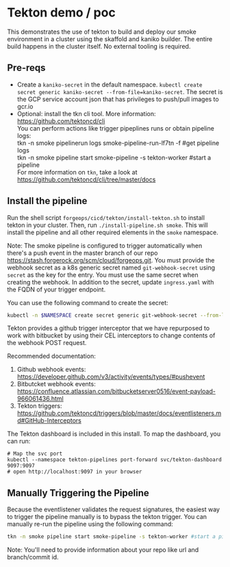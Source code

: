 # Tekton demo / poc

This demonstrates the use of tekton to build and deploy our smoke environment in a cluster using the skaffold and kaniko builder.
The entire build happens in the cluster itself. No external tooling is required.

## Pre-reqs

* Create a `kaniko-secret` in the default namespace. `kubectl create secret generic kaniko-secret --from-file=kaniko-secret`.
   The secret is the GCP service account json that has privileges to push/pull images to gcr.io
* Optional: install the tkn cli tool. More information: https://github.com/tektoncd/cli  
  You can perform actions like trigger pipeplines runs or obtain pipeline logs:  
    tkn -n smoke pipelinerun logs smoke-pipeline-run-lf7tn -f #get pipeline logs  
    tkn -n smoke pipeline start smoke-pipeline -s tekton-worker #start a pipeline  
  For more information on `tkn`, take a look at https://github.com/tektoncd/cli/tree/master/docs

## Install the pipeline

Run the shell script `forgeops/cicd/tekton/install-tekton.sh` to install tekton in your cluster. Then, run `./install-pipeline.sh smoke`. This will install the pipeline and all other required elements in the `smoke` namespace.

Note: The smoke pipeline is configured to trigger automatically when there's a push event in the master branch of our repo https://stash.forgerock.org/scm/cloud/forgeops.git. You must provide the webhook secret as a k8s generic secret named `git-webhook-secret` using `secret` as the key for the entry. You must use the same secret when creating the webhook. In addition to the secret, update `ingress.yaml` with the FQDN of your trigger endpoint. 

You can use the following command to create the secret:

```bash
kubectl -n $NAMESPACE create secret generic git-webhook-secret --from-literal=secret=$WEBHOOK_SECRET
```

Tekton provides a github trigger interceptor that we have repurposed to work with bitbucket by using their CEL interceptors to change contents of the webhook POST request. 

Recommended documentation: 
1. Github webhook events: https://developer.github.com/v3/activity/events/types/#pushevent
1. Bitbutcket webhook events: https://confluence.atlassian.com/bitbucketserver0516/event-payload-966061436.html
1. Tekton triggers: https://github.com/tektoncd/triggers/blob/master/docs/eventlisteners.md#GitHub-Interceptors

The Tekton dashboard is included in this install. To map the dashboard, you can run:

```
# Map the svc port
kubectl --namespace tekton-pipelines port-forward svc/tekton-dashboard 9097:9097
# open http://localhost:9097 in your browser
```

## Manually Triggering the Pipeline

Because the eventlistener validates the request signatures, the easiest way to trigger the pipeline manually is to bypass the tekton trigger. You can manually re-run the pipeline using the following command:

```bash
tkn -n smoke pipeline start smoke-pipeline -s tekton-worker #start a pipeline
```
Note: You'll need to provide information about your repo like url and branch/commit id.

